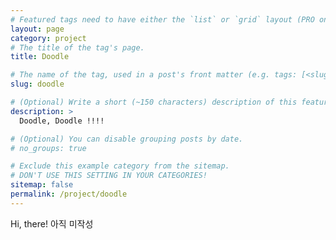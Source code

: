 ```yaml
---
# Featured tags need to have either the `list` or `grid` layout (PRO only).
layout: page
category: project
# The title of the tag's page.
title: Doodle

# The name of the tag, used in a post's front matter (e.g. tags: [<slug>]).
slug: doodle

# (Optional) Write a short (~150 characters) description of this featured tag.
description: >
  Doodle, Doodle !!!!

# (Optional) You can disable grouping posts by date.
# no_groups: true

# Exclude this example category from the sitemap.
# DON'T USE THIS SETTING IN YOUR CATEGORIES!
sitemap: false
permalink: /project/doodle
---
```


Hi, there! 
아직 미작성